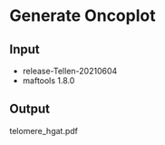 # Generate Oncoplot

## Input
- release-Tellen-20210604
- maftools 1.8.0

## Output 
telomere_hgat.pdf
